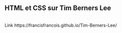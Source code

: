 <h2>HTML et CSS sur Tim Berners Lee</h2>               
</br>
Link https://francisfrancois.github.io/Tim-Berners-Lee/
